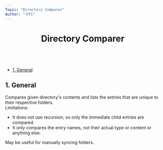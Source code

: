 ```yaml
---
Topic: "Directory Comparer"
Author: "구FS"
---
```

<link href="./src/KFS/md_style.css" rel="stylesheet"></link>
<body>

# <p style="text-align: center">Directory Comparer</p>
<br>
<br>

- [1. General](#1-general)

## 1. General

Compares given directory's contents and lists the entries that are unique to their respective folders.  
Limitations:

- It does not use recursion, so only the immediate child entries are compared.
- It only compares the entry names, not their actual type or content or anything else.

May be useful for manually syncing folders.

</body>